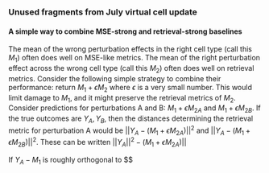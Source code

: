 
### Unused fragments from July virtual cell update

#### A simple way to combine MSE-strong and retrieval-strong baselines

The mean of the wrong perturbation effects in the right cell type (call this $M_1$) often does well on MSE-like metrics. The mean of the right perturbation effect across the wrong cell type (call this $M_2$) often does well on retrieval metrics. Consider the following simple strategy to combine their performance: return $M_1 + \epsilon M_2$ where $\epsilon$ is a very small number. This would limit damage to $M_1$, and it might preserve the retrieval metrics of $M_2$. Consider predictions for perturbations A and B: $M_1 + \epsilon M_{2A}$ and $M_1 + \epsilon M_{2B}$. If the true outcomes are $Y_A, Y_B$, then the distances determining the retrieval metric for perturbation A would be $||Y_A - (M_1 + \epsilon M_{2A})||^2$ and $||Y_A - (M_1 + \epsilon M_{2B})||^2$. These can be written $||Y_A||^2 - (M_1 + \epsilon M_{2A})||$

 If $Y_A - M_1$ is roughly orthogonal to $$
